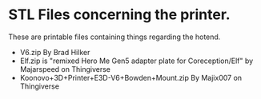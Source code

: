 # STL Files concerning the printer.

These are printable files containing things regarding the hotend.

* V6.zip By Brad Hilker
* Elf.zip is "remixed Hero Me Gen5 adapter plate for Coreception/Elf" by Majarspeed on Thingiverse
* Koonovo+3D+Printer+E3D-V6+Bowden+Mount.zip By Majix007 on Thingiverse
